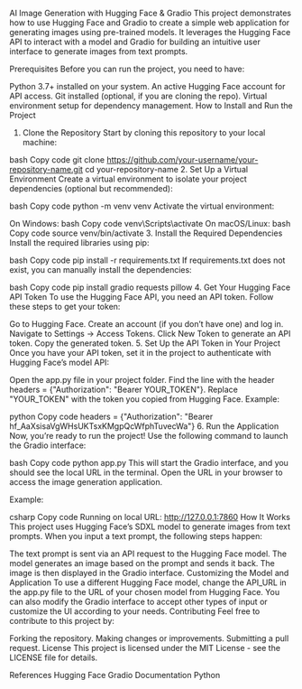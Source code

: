 AI Image Generation with Hugging Face & Gradio
This project demonstrates how to use Hugging Face and Gradio to create a simple web application for generating images using pre-trained models. It leverages the Hugging Face API to interact with a model and Gradio for building an intuitive user interface to generate images from text prompts.

Prerequisites
Before you can run the project, you need to have:

Python 3.7+ installed on your system.
An active Hugging Face account for API access.
Git installed (optional, if you are cloning the repo).
Virtual environment setup for dependency management.
How to Install and Run the Project
1. Clone the Repository
Start by cloning this repository to your local machine:

bash
Copy code
git clone https://github.com/your-username/your-repository-name.git
cd your-repository-name
2. Set Up a Virtual Environment
Create a virtual environment to isolate your project dependencies (optional but recommended):

bash
Copy code
python -m venv venv
Activate the virtual environment:

On Windows:
bash
Copy code
venv\Scripts\activate
On macOS/Linux:
bash
Copy code
source venv/bin/activate
3. Install the Required Dependencies
Install the required libraries using pip:

bash
Copy code
pip install -r requirements.txt
If requirements.txt does not exist, you can manually install the dependencies:

bash
Copy code
pip install gradio requests pillow
4. Get Your Hugging Face API Token
To use the Hugging Face API, you need an API token. Follow these steps to get your token:

Go to Hugging Face.
Create an account (if you don’t have one) and log in.
Navigate to Settings → Access Tokens.
Click New Token to generate an API token.
Copy the generated token.
5. Set Up the API Token in Your Project
Once you have your API token, set it in the project to authenticate with Hugging Face’s model API:

Open the app.py file in your project folder.
Find the line with the header headers = {"Authorization": "Bearer YOUR_TOKEN"}.
Replace "YOUR_TOKEN" with the token you copied from Hugging Face.
Example:

python
Copy code
headers = {"Authorization": "Bearer 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"}
6. Run the Application
Now, you’re ready to run the project! Use the following command to launch the Gradio interface:

bash
Copy code
python app.py
This will start the Gradio interface, and you should see the local URL in the terminal. Open the URL in your browser to access the image generation application.

Example:

csharp
Copy code
Running on local URL:  http://127.0.0.1:7860
How It Works
This project uses Hugging Face’s SDXL model to generate images from text prompts. When you input a text prompt, the following steps happen:

The text prompt is sent via an API request to the Hugging Face model.
The model generates an image based on the prompt and sends it back.
The image is then displayed in the Gradio interface.
Customizing the Model and Application
To use a different Hugging Face model, change the API_URL in the app.py file to the URL of your chosen model from Hugging Face.
You can also modify the Gradio interface to accept other types of input or customize the UI according to your needs.
Contributing
Feel free to contribute to this project by:

Forking the repository.
Making changes or improvements.
Submitting a pull request.
License
This project is licensed under the MIT License - see the LICENSE file for details.

References
Hugging Face
Gradio Documentation
Python
